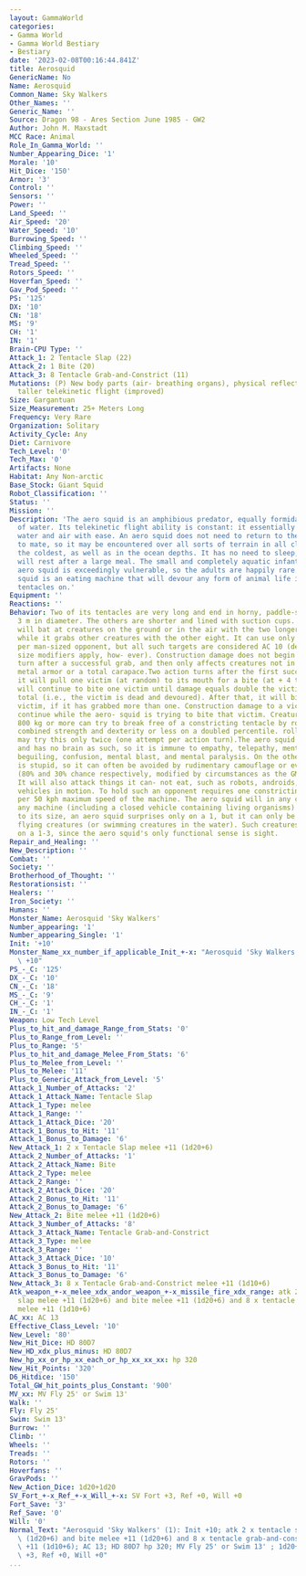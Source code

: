 ```yaml
---
layout: GammaWorld
categories:
- Gamma World
- Gamma World Bestiary
- Bestiary
date: '2023-02-08T00:16:44.841Z'
title: Aerosquid
GenericName: No
Name: Aerosquid
Common_Name: Sky Walkers
Other_Names: ''
Generic_Name: ''
Source: Dragon 98 - Ares Section June 1985 - GW2
Author: John M. Maxstadt
MCC Race: Animal
Role_In_Gamma_World: ''
Number_Appearing_Dice: '1'
Morale: '10'
Hit_Dice: '150'
Armor: '3'
Control: ''
Sensors: ''
Power: ''
Land_Speed: ''
Air_Speed: '20'
Water_Speed: '10'
Burrowing_Speed: ''
Climbing_Speed: ''
Wheeled_Speed: ''
Tread_Speed: ''
Rotors_Speed: ''
Hoverfan_Speed: ''
Gav_Pod_Speed: ''
PS: '125'
DX: '10'
CN: '18'
MS: '9'
CH: '1'
IN: '1'
Brain-CPU Type: ''
Attack_1: 2 Tentacle Slap (22)
Attack_2: 1 Bite (20)
Attack_3: 8 Tentacle Grab-and-Constrict (11)
Mutations: (P) New body parts (air- breathing organs), physical reflection (electromagnetic),
  taller telekinetic flight (improved)
Size: Gargantuan
Size_Measurement: 25+ Meters Long
Frequency: Very Rare
Organization: Solitary
Activity_Cycle: Any
Diet: Carnivore
Tech_Level: '0'
Tech_Max: '0'
Artifacts: None
Habitat: Any Non-arctic
Base_Stock: Giant Squid
Robot_Classification: ''
Status: ''
Mission: ''
Description: 'The aero squid is an amphibious predator, equally formidable in or out
  of water. Its telekinetic flight ability is constant: it essentially swims through
  water and air with ease. An aero squid does not need to return to the water except
  to mate, so it may be encountered over all sorts of terrain in all climates but
  the coldest, as well as in the ocean depths. It has no need to sleep, although it
  will rest after a large meal. The small and completely aquatic infant form of the
  aero squid is exceedingly vulnerable, so the adults are happily rare. A hungry aero
  squid is an eating machine that will devour any form of animal life it can get its
  tentacles on.'
Equipment: ''
Reactions: ''
Behavior: Two of its tentacles are very long and end in horny, paddle-shaped appendages
  3 m in diameter. The others are shorter and lined with suction cups. The aero squid
  will bat at creatures on the ground or in the air with the two longer tentacles
  while it grabs other creatures with the other eight. It can use only one tentacle
  per man-sized opponent, but all such targets are considered AC 10 (dexterity and
  size modifiers apply, how- ever). Construction damage does not begin until the action
  turn after a successful grab, and then only affects creatures not in plastic or
  metal armor or a total carapace.Two action turns after the first successful grab,
  it will pull one victim (at random) to its mouth for a bite (at + 4 to hit). It
  will continue to bite one victim until damage equals double the victim's hit-point
  total (i.e., the victim is dead and devoured). After that, it will bite another
  victim, if it has grabbed more than one. Construction damage to a victim does not
  continue while the aero- squid is trying to bite that victim. Creatures weighing
  800 kg or more can try to break free of a constricting tentacle by rolling their
  combined strength and dexterity or less on a doubled percentile. roll. Each character
  may try this only twice (one attempt per action turn).The aero squid is a mollusk
  and has no brain as such, so it is immune to empathy, telepathy, mental control,
  beguiling, confusion, mental blast, and mental paralysis. On the other hand, it
  is stupid, so it can often be avoided by rudimentary camouflage or even simple immobility
  (80% and 30% chance respectively, modified by circumstances as the GM sees fit).
  It will also attack things it can- not eat, such as robots, androids, borgs, and
  vehicles in motion. To hold such an opponent requires one constricting tentacle
  per 50 kph maximum speed of the machine. The aero squid will in any case throw away
  any machine (including a closed vehicle containing living organisms) after one bite.Due
  to its size, an aero squid surprises only on a 1, but it can only be surprised by
  flying creatures (or swimming creatures in the water). Such creatures will surprise
  on a 1-3, since the aero squid's only functional sense is sight.
Repair_and_Healing: ''
New_Description: ''
Combat: ''
Society: ''
Brotherhood_of_Thought: ''
Restorationsist: ''
Healers: ''
Iron_Society: ''
Humans: ''
Monster_Name: Aerosquid 'Sky Walkers'
Number_appearing: '1'
Number_appearing_Single: '1'
Init: '+10'
Monster_Name_xx_number_if_applicable_Init_+-x: "Aerosquid 'Sky Walkers' (1): Init\
  \ +10"
PS_-_C: '125'
DX_-_C: '10'
CN_-_C: '18'
MS_-_C: '9'
CH_-_C: '1'
IN_-_C: '1'
Weapon: Low Tech Level
Plus_to_hit_and_damage_Range_from_Stats: '0'
Plus_to_Range_from_Level: ''
Plus_to_Range: '5'
Plus_to_hit_and_damage_Melee_From_Stats: '6'
Plus_to_Melee_from_Level: ''
Plus_to_Melee: '11'
Plus_to_Generic_Attack_from_Level: '5'
Attack_1_Number_of_Attacks: '2'
Attack_1_Attack_Name: Tentacle Slap
Attack_1_Type: melee
Attack_1_Range: ''
Attack_1_Attack_Dice: '20'
Attack_1_Bonus_to_Hit: '11'
Attack_1_Bonus_to_Damage: '6'
New_Attack_1: 2 x Tentacle Slap melee +11 (1d20+6)
Attack_2_Number_of_Attacks: '1'
Attack_2_Attack_Name: Bite
Attack_2_Type: melee
Attack_2_Range: ''
Attack_2_Attack_Dice: '20'
Attack_2_Bonus_to_Hit: '11'
Attack_2_Bonus_to_Damage: '6'
New_Attack_2: Bite melee +11 (1d20+6)
Attack_3_Number_of_Attacks: '8'
Attack_3_Attack_Name: Tentacle Grab-and-Constrict
Attack_3_Type: melee
Attack_3_Range: ''
Attack_3_Attack_Dice: '10'
Attack_3_Bonus_to_Hit: '11'
Attack_3_Bonus_to_Damage: '6'
New_Attack_3: 8 x Tentacle Grab-and-Constrict melee +11 (1d10+6)
Atk_weapon_+-x_melee_xdx_andor_weapon_+-x_missile_fire_xdx_range: atk 2 x tentacle
  slap melee +11 (1d20+6) and bite melee +11 (1d20+6) and 8 x tentacle grab-and-constrict
  melee +11 (1d10+6)
AC_xx: AC 13
Effective_Class_Level: '10'
New_Level: '80'
New_Hit_Dice: HD 80D7
New_HD_xdx_plus_minus: HD 80D7
New_hp_xx_or_hp_xx_each_or_hp_xx_xx_xx: hp 320
New_Hit_Points: '320'
D6_Hitdice: '150'
Total_GW_hit_points_plus_Constant: '900'
MV_xx: MV Fly 25' or Swim 13'
Walk: ''
Fly: Fly 25'
Swim: Swim 13'
Burrow: ''
Climb: ''
Wheels: ''
Treads: ''
Rotors: ''
Hoverfans: ''
GravPods: ''
New_Action_Dice: 1d20+1d20
SV_Fort_+-x_Ref_+-x_Will_+-x: SV Fort +3, Ref +0, Will +0
Fort_Save: '3'
Ref_Save: '0'
Will: '0'
Normal_Text: "Aerosquid 'Sky Walkers' (1): Init +10; atk 2 x tentacle slap melee +11\
  \ (1d20+6) and bite melee +11 (1d20+6) and 8 x tentacle grab-and-constrict melee\
  \ +11 (1d10+6); AC 13; HD 80D7 hp 320; MV Fly 25' or Swim 13' ; 1d20+1d20; SV Fort\
  \ +3, Ref +0, Will +0"
...
```

